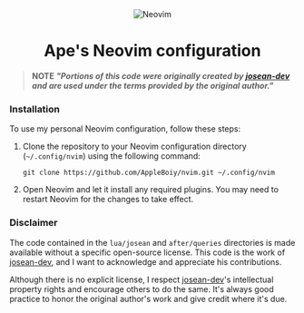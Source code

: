 <div align="center">
  <img src="https://raw.githubusercontent.com/neovim/neovim.github.io/master/logos/neovim-logo-300x87.png" alt="Neovim">
    <h1>Ape's Neovim configuration</>

</div>

> **NOTE**
> _**"Portions of this code were originally created by [josean-dev][josean-dev] and are used under the terms provided by the original author."**_

### Installation

To use my personal Neovim configuration, follow these steps:

1. Clone the repository to your Neovim configuration directory (`~/.config/nvim`) using the following command:

    ```shell
    git clone https://github.com/AppleBoiy/nvim.git ~/.config/nvim
    ```

2. Open Neovim and let it install any required plugins. You may need to restart Neovim for the changes to take effect.

### Disclaimer

The code contained in the `lua/josean` and `after/queries` directories is made available without a specific open-source license. This code is the work of [josean-dev][josean-dev], and I want to acknowledge and appreciate his contributions.

Although there is no explicit license, I respect [josean-dev][josean-dev]'s intellectual property rights and encourage others to do the same. It's always good practice to honor the original author's work and give credit where it's due.

[josean-dev]: https://github.com/josean-dev-dev
